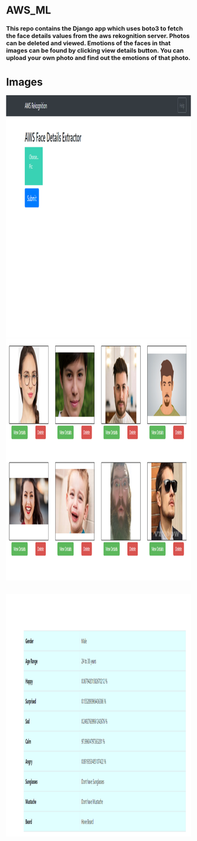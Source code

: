 # AWS_ML
### This repo contains the Django app which uses boto3 to fetch the face details values from the aws rekognition server. Photos can be deleted and viewed. Emotions of the faces in that images can be found by clicking view details button. You can upload your own photo and find out the emotions of that photo.


# Images
<img src="https://github.com/PDahal2871/AWS_ML/blob/main/awsrek/Screenshot%20(183).png" width=1000px, height=660px>


<img src="https://github.com/PDahal2871/AWS_ML/blob/main/awsrek/Screenshot%20(184).png" width=1000px, height=660px>

<br>
<br>
<br>

<img src="https://github.com/PDahal2871/AWS_ML/blob/main/awsrek/Screenshot%20(185).png" width=1000px, height=660px>
